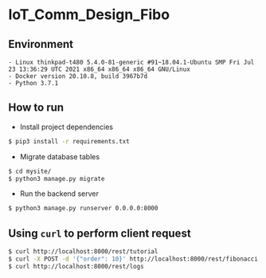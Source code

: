 # IoT_Comm_Design_Fibo

## Environment
```
- Linux thinkpad-t480 5.4.0-81-generic #91~18.04.1-Ubuntu SMP Fri Jul 23 13:36:29 UTC 2021 x86_64 x86_64 x86_64 GNU/Linux
- Docker version 20.10.8, build 3967b7d
- Python 3.7.1
```

## How to run
- Install project dependencies
```bash
$ pip3 install -r requirements.txt
```
- Migrate database tables
```bash
$ cd mysite/
$ python3 manage.py migrate
```
- Run the backend server
```bash
$ python3 manage.py runserver 0.0.0.0:8000
```

## Using `curl` to perform client request
```bash
$ curl http://localhost:8000/rest/tutorial
$ curl -X POST -d '{"order": 10}' http://localhost:8000/rest/fibonacci
$ curl http://localhost:8000/rest/logs
```

